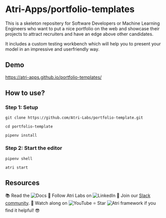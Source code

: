 # Atri-Apps/portfolio-templates

This is a skeleton repositery for Software Developers or Machine Learning Engineers who want to put a nice portfolio on the web and showcase their projects to attract recruiters and have an edge above other candidates. 

It includes a custom testing workbench which will help you to present your model in an impressive and userfriendly way. 

## Demo
https://atri-apps.github.io/portfolio-templates/

## How to use?

### Step 1: Setup

```shell
git clone https://github.com/Atri-Labs/portfolio-template.git

cd portfolio-template

pipenv install
```

### Step 2: Start the editor

```shell
pipenv shell

atri start
```

## Resources
📚 Read the ![Docs](https://docs.atrilabs.com/)
🐤 Follow Atri Labs on ![LinkedIn](https://www.linkedin.com/company/atri-labs)
💬 Join our [Slack community](https://join.slack.com/t/atricommunity/shared_invite/zt-1e756m1at-bZBxngvw7KWWO0riI4pc0w).
🎥 Watch along on ![YouTube](https://www.youtube.com/channel/UC1uR2Q5x_8olWS_Y4PdK1Bw)
⭐️ Star ![Atri framework](https://github.com/Atri-Labs/atrilabs-engine) if you find it helpful! 😎